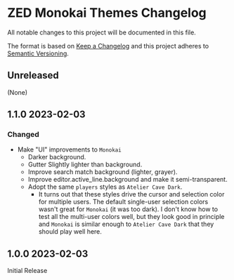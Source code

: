 # ZED Monokai Themes Changelog

All notable changes to this project will be documented in this file.

The format is based on [Keep a
Changelog](http://keepachangelog.com/en/1.0.0/) and this project adheres
to [Semantic Versioning](http://semver.org/spec/v2.0.0.html).

## Unreleased
(None)

## 1.1.0 2023-02-03
### Changed
- Make "UI" improvements to `Monokai`
    - Darker background.
    - Gutter Slightly lighter than background.
    - Improve search match background (lighter, grayer).
    - Improve editor.active_line.background and make it semi-transparent.
    - Adopt the same `players` styles as `Atelier Cave Dark`.
        - It turns out that these styles drive the cursor and selection color for multiple users. The default single-user selection colors wasn't great for `Monokai` (it was too dark).  I don't know how to test all the multi-user colors well, but they look good in principle and `Monokai` is similar enough to `Atelier Cave Dark` that they should play well here.

## 1.0.0 2023-02-03
Initial Release